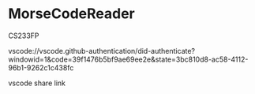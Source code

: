 # MorseCodeReader
CS233FP

vscode://vscode.github-authentication/did-authenticate?windowid=1&code=39f1476b5bf9ae69ee2e&state=3bc810d8-ac58-4112-96b1-9262c1c438fc

vscode share link
